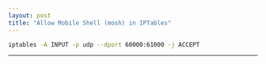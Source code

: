```yaml
---
layout: post
title: "Allow Mobile Shell (mosh) in IPTables"
---
```


```bash
iptables -A INPUT -p udp --dport 60000:61000 -j ACCEPT
```

---
